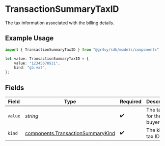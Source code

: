 # TransactionSummaryTaxID

The tax information associated with the billing details.

## Example Usage

```typescript
import { TransactionSummaryTaxID } from "@gr4vy/sdk/models/components";

let value: TransactionSummaryTaxID = {
    value: "12345678931",
    kind: "gb.vat",
};
```

## Fields

| Field                                                                                  | Type                                                                                   | Required                                                                               | Description                                                                            | Example                                                                                |
| -------------------------------------------------------------------------------------- | -------------------------------------------------------------------------------------- | -------------------------------------------------------------------------------------- | -------------------------------------------------------------------------------------- | -------------------------------------------------------------------------------------- |
| `value`                                                                                | *string*                                                                               | :heavy_check_mark:                                                                     | The tax ID for the buyer.                                                              | 12345678931                                                                            |
| `kind`                                                                                 | [components.TransactionSummaryKind](../../models/components/transactionsummarykind.md) | :heavy_check_mark:                                                                     | The kind of tax ID.                                                                    | gb.vat                                                                                 |